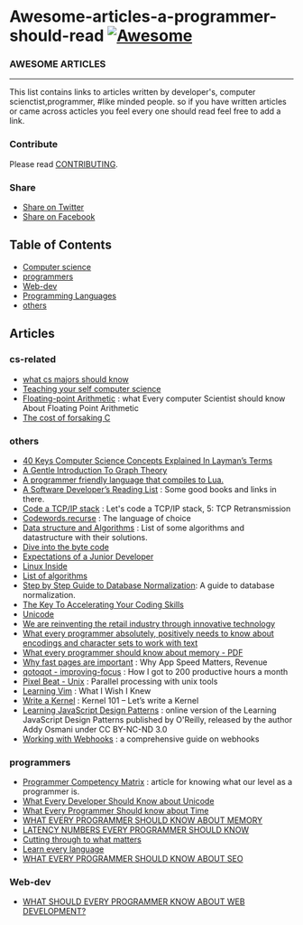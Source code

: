 # Awesome-articles-a-programmer-should-read [![Awesome](https://cdn.rawgit.com/sindresorhus/awesome/d7305f38d29fed78fa85652e3a63e154dd8e8829/media/badge.svg)](https://github.com/sindresorhus/awesome)


### AWESOME ARTICLES 
------------

This list contains links to articles written by developer's, computer scienctist,programmer, #like minded people.
so if you have written articles or came across acticles you feel every one should read feel free to add a link. 
 


### Contribute

Please read [CONTRIBUTING](/CONTRIBUTING.md).

### Share
+ [Share on Twitter](http://twitter.com/home?status=https://github.com/Daveads/awesome-articles)
+ [Share on Facebook](http://www.facebook.com/sharer/sharer.php?s=100&p[url]=https://github.com/Daveads/awesome-articles)

Table of Contents
-----------------

- [Computer science](#cs-related)
- [programmers](#programmers)
- [Web-dev](#Web-dev)
- [Programming Languages]()
- [others](#others)

Articles
-------

### cs-related
- [what cs majors should know](http://matt.might.net/articles/what-cs-majors-should-know/)
- [Teaching your self computer science](https://teachyourselfcs.com/)
- [Floating-point Arithmetic](https://docs.oracle.com/cd/E19957-01/806-3568/ncg_goldberg.html) : what Every computer Scientist should know About Floating Point Arithmetic
- [The cost of forsaking C](https://blog.bradfieldcs.com/the-cost-of-forsaking-c-113986438784)




### others
- [40 Keys Computer Science Concepts Explained In Layman’s Terms](http://carlcheo.com/compsci)
- [A Gentle Introduction To Graph Theory](https://dev.to/vaidehijoshi/a-gentle-introduction-to-graph-theory)
- [A programmer friendly language that compiles to Lua.](http://moonscript.org)
- [A Software Developer’s Reading List](https://stevewedig.com/2014/02/03/software-developers-reading-list/) : Some good books and links in there.
- [Code a TCP/IP stack](http://www.saminiir.com/lets-code-tcp-ip-stack-5-tcp-retransmission/) : Let's code a TCP/IP stack, 5: TCP Retransmission
- [Codewords.recurse](https://codewords.recurse.com/issues/four/the-language-of-choice) : The language of choice
- [Data structure and Algorithms](https://techiedelight.quora.com/500-Data-Structures-and-Algorithms-practice-problems-and-their-solutions) : List of some algorithms and datastructure with their solutions.
- [Dive into the byte code](https://www.wikiwand.com/en/Java_bytecode)
- [Expectations of a Junior Developer](http://blog.thefirehoseproject.com/posts/expectations-of-a-junior-developer/)
- [Linux Inside](https://0xax.gitbooks.io/linux-insides/content/Booting/linux-bootstrap-1.html)
- [List of algorithms](https://www.wikiwand.com/en/List_of_algorithms)
- [Step by Step Guide to Database Normalization](https://www.databasestar.com/normalization-in-dbms/): A guide to database normalization.
- [The Key To Accelerating Your Coding Skills](http://blog.thefirehoseproject.com/posts/learn-to-code-and-be-self-reliant/)
- [Unicode](https://www.joelonsoftware.com/2003/10/08/the-absolute-minimum-every-software-developer-absolutely-positively-must-know-about-unicode-and-character-sets-no-excuses/)
- [We are reinventing the retail industry through innovative technology](http://multithreaded.stitchfix.com)
- [What every programmer absolutely, positively needs to know about encodings and character sets to work with text](http://kunststube.net/encoding/)
- [What every programmer should know about memory - PDF](http://futuretech.blinkenlights.nl/misc/cpumemory.pdf)
- [Why fast pages are important](https://fly.io/articles/why-fast-pages-are-important/) : Why App Speed Matters, Revenue
- [qotoqot - improving-focus](https://qotoqot.com/blog/improving-focus/) : How I got to 200 productive hours a month
- [Pixel Beat - Unix](http://www.pixelbeat.org/docs/unix-parallel-tools.html) : Parallel processing with unix tools
- [Learning Vim](https://hackernoon.com/learning-vim-what-i-wish-i-knew-b5dca186bef7) : What I Wish I Knew
- [Write a Kernel](http://arjunsreedharan.org/post/82710718100/kernel-101-lets-write-a-kernel) : Kernel 101 – Let’s write a Kernel
- [Learning JavaScript Design Patterns](https://addyosmani.com/resources/essentialjsdesignpatterns/book/) : online version of the Learning JavaScript Design Patterns published by O'Reilly, released by the author Addy Osmani under CC BY-NC-ND 3.0
- [Working with Webhooks](https://requestbin.com/blog/working-with-webhooks/) : a comprehensive guide on webhooks

### programmers
- [Programmer Competency Matrix](http://sijinjoseph.com/programmer-competency-matrix/) : article for knowing what our level as a programmer is.
- [What Every Developer Should Know about Unicode](https://www.joelonsoftware.com/2003/10/08/the-absolute-minimum-every-software-developer-positively-must-know-about-unicode-and-character-sets-no-excuses/)
- [What Every Programmer Should know about Time](https://unix4lyfe.org/time/?v=1)
- [WHAT EVERY PROGRAMMER SHOULD KNOW ABOUT MEMORY](https://akkadia.org/drepper/cpumemory.pdf) 
- [LATENCY NUMBERS EVERY PROGRAMMER SHOULD KNOW](https://people.eecs.berkeley.edu/~rcs/research/interactive_latency.html)
- [Cutting through to what matters](https://ozwrites.com/knives/)
- [Learn every language](https://blog.bradfieldcs.com/in-2017-learn-every-language-59b11f68eee)
- [WHAT EVERY PROGRAMMER SHOULD KNOW ABOUT SEO](http://katemats.com/what-every-programmer-should-know-about-seo/)

### Web-dev
- [WHAT SHOULD EVERY PROGRAMMER KNOW ABOUT WEB DEVELOPMENT?](https://softwareengineering.stackexchange.com/questions/46716/what-technical-details-should-a-programmer-of-a-web-application-consider-before)



